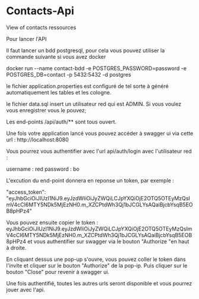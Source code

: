 # Contacts-Api
View of contacts ressources


Pour lancer l'API

Il faut lancer un bdd postgresql, pour cela vous pouvez utiliser  la commande suivante si vous avez docker 

docker run --name contact-bdd -e POSTGRES_PASSWORD=password -e POSTGRES_DB=contact -p 5432:5432 -d postgres

le fichier application.properties est configuré de tel sorte à généré automatiquement les tables et les cologne.

le fichier data.sql insert un utilisateur red qui est ADMIN. Si vous voulez vous enregistrer vous le pouvez;

Les end-points /api/auth/** sont tous ouvert.

Une fois votre application lancé vous pouvez accéder à swagger ui via cette url : http://localhost:8080

Vous pourrez vous authentifier avec l'url api/auth/login avec l'utilisateur red :

username : red
password : bo

L'excution du end-point donnera en reponse un token, par exemple :

"access_token": "eyJhbGciOiJIUzI1NiJ9.eyJzdWIiOiJyZWQiLCJpYXQiOjE2OTQ5OTEyMzQsImV4cCI6MTY5NDk5MjEzNH0.m_XZCPtdWh3Qj1bJCGLYsAQaiBjcbYsqB5EOB8pHPz4"

Vous pouvez ensuite copier le token : eyJhbGciOiJIUzI1NiJ9.eyJzdWIiOiJyZWQiLCJpYXQiOjE2OTQ5OTEyMzQsImV4cCI6MTY5NDk5MjEzNH0.m_XZCPtdWh3Qj1bJCGLYsAQaiBjcbYsqB5EOB8pHPz4
et vous authentifier sur swagger via le bouton "Authorize "en haut à droite.

En cliquant dessus une pop-up s'ouvre, vous pouvez coller le token dans l'invite et cliquer sur le bouton "Authorize"
de la pop-ip. Puis cliquer sur le bouton "Close" pour revenir à swagger ui.

Une fois authentifié, toutes les autres urls seront disponible et vous pourrez jouer avec l'api.